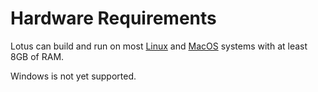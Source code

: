 # Hardware Requirements

Lotus can build and run on most [Linux](https://ubuntu.com/) and [MacOS](https://www.apple.com/macos) systems with at least 8GB of RAM.

Windows is not yet supported.
